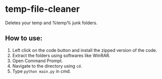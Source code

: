 # temp-file-cleaner
Deletes your temp and %temp% junk folders.

## How to use:
1. Left click on the code button and install the zipped version of the code.
2. Extract the folders using softwares like WinRAR.
3. Open Command Prompt.
4. Navigate to the directory using `cd`.
5. Type `python main.py` in cmd.
